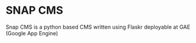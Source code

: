 SNAP CMS
=================

Snap CMS is a python based CMS written using Flaskr deployable at GAE (Google App Engine)